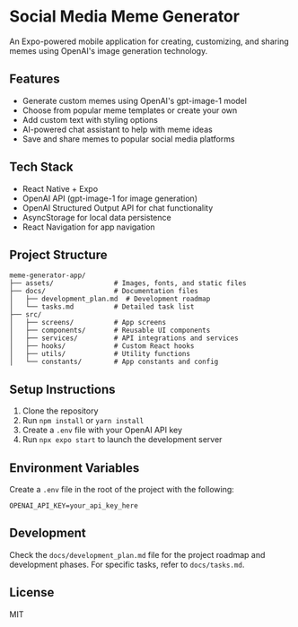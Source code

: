 # Social Media Meme Generator

An Expo-powered mobile application for creating, customizing, and sharing memes using OpenAI's image generation technology.

## Features

- Generate custom memes using OpenAI's gpt-image-1 model
- Choose from popular meme templates or create your own
- Add custom text with styling options
- AI-powered chat assistant to help with meme ideas
- Save and share memes to popular social media platforms

## Tech Stack

- React Native + Expo
- OpenAI API (gpt-image-1 for image generation)
- OpenAI Structured Output API for chat functionality
- AsyncStorage for local data persistence
- React Navigation for app navigation

## Project Structure

```
meme-generator-app/
├── assets/               # Images, fonts, and static files
├── docs/                 # Documentation files
│   ├── development_plan.md  # Development roadmap
│   └── tasks.md          # Detailed task list
├── src/
│   ├── screens/          # App screens
│   ├── components/       # Reusable UI components
│   ├── services/         # API integrations and services
│   ├── hooks/            # Custom React hooks
│   ├── utils/            # Utility functions
│   └── constants/        # App constants and config
```

## Setup Instructions

1. Clone the repository
2. Run `npm install` or `yarn install`
3. Create a `.env` file with your OpenAI API key
4. Run `npx expo start` to launch the development server

## Environment Variables

Create a `.env` file in the root of the project with the following:

```
OPENAI_API_KEY=your_api_key_here
```

## Development

Check the `docs/development_plan.md` file for the project roadmap and development phases.
For specific tasks, refer to `docs/tasks.md`.

## License

MIT
